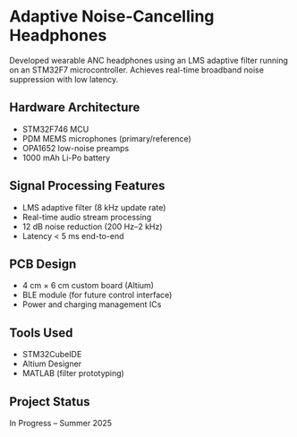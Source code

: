 # Adaptive Noise-Cancelling Headphones

Developed wearable ANC headphones using an LMS adaptive filter running on an STM32F7 microcontroller. Achieves real-time broadband noise suppression with low latency.

## Hardware Architecture
- STM32F746 MCU
- PDM MEMS microphones (primary/reference)
- OPA1652 low-noise preamps
- 1000 mAh Li-Po battery

## Signal Processing Features
- LMS adaptive filter (8 kHz update rate)
- Real-time audio stream processing
- 12 dB noise reduction (200 Hz–2 kHz)
- Latency < 5 ms end-to-end

## PCB Design
- 4 cm × 6 cm custom board (Altium)
- BLE module (for future control interface)
- Power and charging management ICs

## Tools Used
- STM32CubeIDE
- Altium Designer
- MATLAB (filter prototyping)

## Project Status
In Progress – Summer 2025
